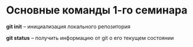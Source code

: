 # Основные команды 1-го семинара

**git init** – инициализация локального репозитория

**git status**  – получить информацию от git о его текущем состоянии